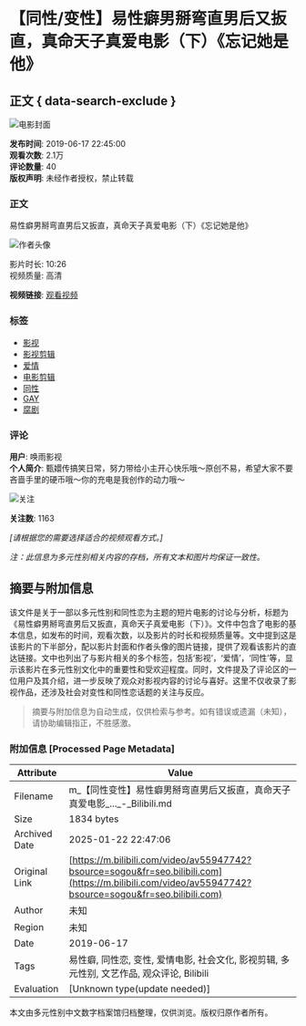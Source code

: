 # 【同性/变性】易性癖男掰弯直男后又扳直，真命天子真爱电影（下）《忘记她是他》

## 正文 { data-search-exclude }


![电影封面](https://i2.hdslb.com/bfs/archive/95675047bf64ac2d7f3c6142467a2e9dbe68ebf9.png@100w_100h_1c.webp)

**发布时间**: 2019-06-17 22:45:00  
**观看次数**: 2.1万  
**评论数量**: 40  
**版权声明**: 未经作者授权，禁止转载  

### 正文

易性癖男掰弯直男后又扳直，真命天子真爱电影（下）《忘记她是他》

![作者头像](https://i2.hdslb.com/bfs/face/d186b004d2d94a661403490fb2a76d375a7ee7d1.jpg@96w.webp)

影片时长: 10:26  
视频质量: 高清

**视频链接**: [观看视频](https://www.bilibili.com)

### 标签

- [影视](https://www.bilibili.com/v/cinephile)
- [影视剪辑](https://www.bilibili.com/v/cinephile/montage)
- [爱情](https://search.bilibili.com/all?keyword=%E7%88%B1%E6%83%85&from_source=video_tag)
- [电影剪辑](https://search.bilibili.com/all?keyword=%E7%94%B5%E5%BD%B1%E5%89%AA%E8%BE%91&from_source=video_tag)
- [同性](https://search.bilibili.com/all?keyword=%E5%90%8C%E6%80%A7&from_source=video_tag)
- [GAY](https://search.bilibili.com/all?keyword=GAY&from_source=video_tag)
- [腐剧](https://search.bilibili.com/all?keyword=%E8%85%90%E5%89%A7&from_source=video_tag)

### 评论

**用户**: 唤雨影视  
**个人简介**: 甄嬛传搞笑日常，努力带给小主开心快乐哦～原创不易，希望大家不要吝啬手里的硬币哦～你的充电是我创作的动力哦～

![关注](https://i0.hdslb.com/bfs/garb/item/33e2e72d9a0c855f036b4cb55448f44af67a0635.png@.webp)

**关注数**: 1163  

*[请根据您的需要选择适合的视频观看方式。]*  

*注：此信息为多元性别相关内容的存档，所有文本和图片均保证一致性。*
<!-- tcd_original_link https://m.bilibili.com/video/av55947742?bsource=sogou&fr=seo.bilibili.com -->


## 摘要与附加信息

<!-- tcd_abstract -->
该文件是关于一部以多元性别和同性恋为主题的短片电影的讨论与分析，标题为《易性癖男掰弯直男后又扳直，真命天子真爱电影（下）》。文件中包含了电影的基本信息，如发布的时间，观看次数，以及影片的时长和视频质量等。文中提到这是该影片的下半部分，配以影片封面和作者头像的图片链接，提供了观看该影片的直达链接。文中也列出了与影片相关的多个标签，包括‘影视’，‘爱情’，‘同性’等，显示该影片在多元性别文化中的重要性和受欢迎程度。同时，文件提及了评论区的一位用户及其介绍，进一步反映了观众对影视内容的讨论与喜好。这里不仅收录了影视作品，还涉及社会对变性和同性恋话题的关注与反应。
<!-- tcd_abstract_end -->

> 摘要与附加信息为自动生成，仅供检索与参考。如有错误或遗漏（未知），请协助编辑指正，不胜感激。

### 附加信息 [Processed Page Metadata]

| Attribute       | Value                                  |
|-----------------|----------------------------------------|
| Filename        | m_【同性变性】易性癖男掰弯直男后又扳直，真命天子真爱电影_..._-_Bilibili.md                             |
| Size            | 1834 bytes                           |
| Archived Date   | 2025-01-22 22:47:06                             |
| Original Link   | [https://m.bilibili.com/video/av55947742?bsource=sogou&fr=seo.bilibili.com](https://m.bilibili.com/video/av55947742?bsource=sogou&fr=seo.bilibili.com)                       |
| Author          | 未知                               |
| Region          | 未知                               |
| Date            | 2019-06-17                                 |
| Tags            | 易性癖, 同性恋, 变性, 爱情电影, 社会文化, 影视剪辑, 多元性别, 文艺作品, 观众评论, Bilibili                                 |
| Evaluation            | [Unknown type(update needed)]                                 |
<!-- tcd_table_end -->

本文由多元性别中文数字档案馆归档整理，仅供浏览。版权归原作者所有。
